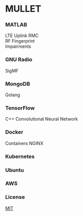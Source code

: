 # MULLET

### MATLAB
LTE Uplink RMC  
RF Fingerprint  
Impairments

### GNU Radio
SigMF

### MongoDB
Golang

### TensorFlow
C++
Convolutional Neural Network

### Docker
Containers
NGINX

### Kubernetes

### Ubuntu

### AWS

### License
[MIT](LICENSE)